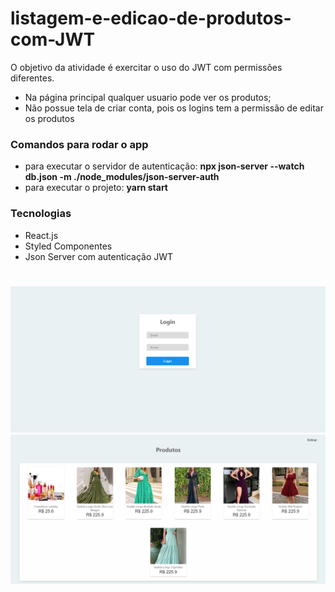 # listagem-e-edicao-de-produtos-com-JWT

O objetivo da atividade é exercitar o uso do JWT com permissões diferentes.
- Na página principal qualquer usuario pode ver os produtos;
- Não possue tela de criar conta, pois os logins tem a permissão de editar os produtos


### Comandos para rodar o app

   - para executar o servidor de autenticação: **npx json-server --watch db.json -m ./node_modules/json-server-auth**
   - para executar o projeto: **yarn start**
   
### Tecnologias
  - React.js
  - Styled Componentes
  - Json Server com autenticação JWT
  
  #
  ![print-login](https://github.com/idilenebrito/listagem-e-edicao-de-produtos-com-JWT/blob/main/react-auth/assets/print-login.png)
    ![print-login](https://github.com/idilenebrito/listagem-e-edicao-de-produtos-com-JWT/blob/main/react-auth/assets/print-produtos.png)

